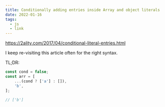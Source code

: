 ```yaml
---
title: Conditionally adding entries inside Array and object literals
date: 2022-01-16
tags:
  - js
  - link
---
```


https://2ality.com/2017/04/conditional-literal-entries.html

I keep re-visiting this article often for the right syntax.

TL;DR:

```js
const cond = false;
const arr = [
    ...(cond ? ['a'] : []),
    'b',
];

// ['b']
```
